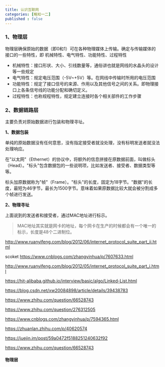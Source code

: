 ```yaml
---
title: 认识互联网
categories: [略知一二]
published : false
---
```


### 1、物理层
物理层确保原始的数据（即0和1）可在各种物理媒体上传输。确定与传输媒体的接口的一些特性，即 机械特性、电气特性、功能特性、过程特性

- 机械特性：接口形状、大小、引线数量等，通俗讲也就是网线的水晶头的设计等一些规定
- 电气特性：规定电压范围（-5V~+5V）等。在网线中传输时所用的电压范围
- 功能特性：规定了接口信号的来源、作用以及其他信号之间的关系。即物理接口上各条信号线的功能分配和确切定义。
- 过程特性：也称规程特性，规定建立连接时各个相关部件的工作步骤

### 2、数据链路层
主要负责对原始数据进行包装和物理寻址。

**1、数据包装**  

单纯的原始数据没有任何意思，没有指定接受者就没处理，没有标明发送者就没法处理响应。

在"以太网"（Ethernet）的协议中，将额外的信息拼接在原数据前面，叫做标头（Head）。"标头"包含数据包的一些说明项，比如发送者、接受者、数据类型等等。

标头加原数据称为"帧"（Frame）。"标头"的长度，固定为18字节。"数据"的长度，最短为46字节，最长为1500字节。意味着如果原数据比较大就会被分割成多个帧进行发送。


**2、物理寻址**

上面说到的发送者和接受者，通过MAC地址进行标示。

> MAC地址其实就是网卡的地址，每个网卡在生产的时候都会有一个唯一的标示，长度是48个二进制位。

http://www.ruanyifeng.com/blog/2012/06/internet_protocol_suite_part_ii.html

scoket
https://www.cnblogs.com/zhangyinhua/p/7607633.html


http://www.ruanyifeng.com/blog/2012/05/internet_protocol_suite_part_i.html


https://hit-alibaba.github.io/interview/basic/algo/Linked-List.html

https://blog.csdn.net/xw20084898/article/details/39438783


https://www.zhihu.com/question/66528743


https://www.zhihu.com/question/276312505

https://www.cnblogs.com/zhangyinhua/p/7594365.html

https://zhuanlan.zhihu.com/p/40620574

https://juejin.im/post/59a0472f5188251240632f92

https://www.zhihu.com/question/66528743

#### 物理层

